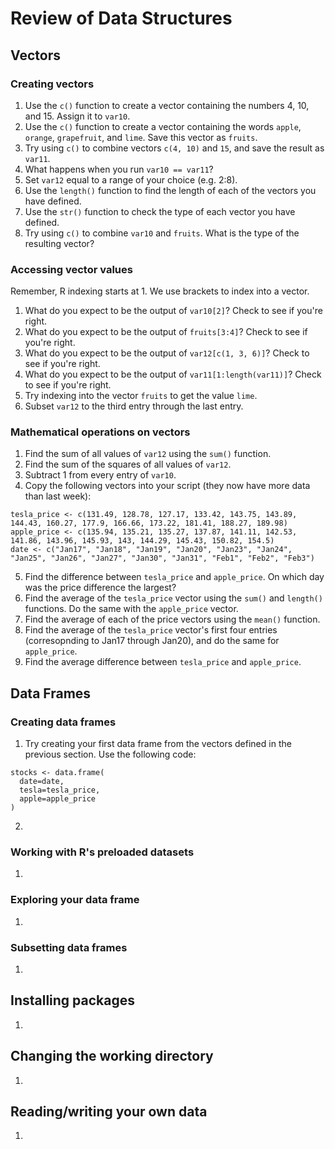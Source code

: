 # Review of Data Structures

## Vectors

### Creating vectors

1. Use the `c()` function to create a vector containing the numbers 4, 10, and 15. Assign it to `var10`.
2. Use the `c()` function to create a vector containing the words `apple`, `orange`, `grapefruit`, and `lime`. Save this vector as `fruits`.
3. Try using `c()` to combine vectors `c(4, 10)` and `15`, and save the result as `var11`.  
4. What happens when you run `var10 == var11`?
5. Set `var12` equal to a range of your choice (e.g. 2:8).
6. Use the `length()` function to find the length of each of the vectors you have defined.
7. Use the `str()` function to check the type of each vector you have defined.
8. Try using `c()` to combine `var10` and `fruits`. What is the type of the resulting vector?

### Accessing vector values

Remember, R indexing starts at 1. We use brackets to index into a vector.
1.  What do you expect to be the output of `var10[2]`? Check to see if you're right.
2.  What do you expect to be the output of `fruits[3:4]`? Check to see if you're right.
3.  What do you expect to be the output of `var12[c(1, 3, 6)]`? Check to see if you're right.
4.  What do you expect to be the output of `var11[1:length(var11)]`? Check to see if you're right.
5.  Try indexing into the vector `fruits` to get the value `lime`.
6.  Subset `var12` to the third entry through the last entry.

### Mathematical operations on vectors

1. Find the sum of all values of `var12` using the `sum()` function.
2. Find the sum of the squares of all values of `var12`.
3. Subtract 1 from every entry of `var10`.
4. Copy the following vectors into your script (they now have more data than last week):
```
tesla_price <- c(131.49, 128.78, 127.17, 133.42, 143.75, 143.89, 144.43, 160.27, 177.9, 166.66, 173.22, 181.41, 188.27, 189.98)
apple_price <- c(135.94, 135.21, 135.27, 137.87, 141.11, 142.53, 141.86, 143.96, 145.93, 143, 144.29, 145.43, 150.82, 154.5)
date <- c("Jan17", "Jan18", "Jan19", "Jan20", "Jan23", "Jan24", "Jan25", "Jan26", "Jan27", "Jan30", "Jan31", "Feb1", "Feb2", "Feb3")
```
5. Find the difference between `tesla_price` and `apple_price`. On which day was the price difference the largest?
6. Find the average of the `tesla_price` vector using the `sum()` and `length()` functions. Do the same with the `apple_price` vector.
7. Find the average of each of the price vectors using the `mean()` function.
8. Find the average of the `tesla_price` vector's first four entries (corresopnding to Jan17 through Jan20), and do the same for `apple_price`.
9. Find the average difference between `tesla_price`  and `apple_price`.

## Data Frames

### Creating data frames

1. Try creating your first data frame from the vectors defined in the previous section. Use the following code:

```
stocks <- data.frame(
  date=date,
  tesla=tesla_price,
  apple=apple_price
)
```
2. 

### Working with R's preloaded datasets

1. 

### Exploring your data frame

1.

### Subsetting data frames

1. 

## Installing packages

1. 

## Changing the working directory

1. 

## Reading/writing your own data

1. 


